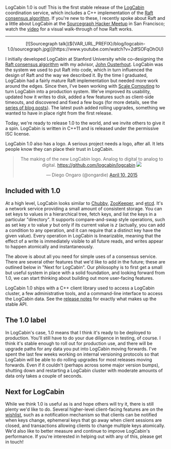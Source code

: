 LogCabin 1.0 is out! This is the first stable release of the
[LogCabin](https://github.com/logcabin/logcabin) coordination service, which
includes a C++ implementation of the
[Raft consensus algorithm](https://raft.github.io). If you're new
to these, I recently spoke about Raft and a little about LogCabin at the
[Sourcegraph Hacker
Meetup](https://www.meetup.com/Sourcegraph-Tech-Talks/events/221199291/) in
San Francisco; watch the [video](https://www.youtube.com/watch?v=2dfSOFqOhOU) for a visual
walk-through of how Raft works.

---

<center>
[![Sourcegraph talk](${VAR_URL_PREFIX}/blog/logcabin-1.0/sourcegraph.jpg)](https://www.youtube.com/watch?v=2dfSOFqOhOU)
</center>

I initially developed LogCabin at Stanford University while co-designing the
[Raft consensus algorithm](https://raft.github.io) with my advisor,
[John Ousterhout](https://web.stanford.edu/~ouster/). LogCabin was the system
we used to put Raft into code, which in turn influenced the design of Raft and
the way we described it. By the time I graduated, LogCabin had a fairly mature
Raft implementation but needed more work around the edges. Since then, I've
been working with [Scale Computing](https://www.scalecomputing.com/) to turn
LogCabin into a production system. We've improved its usability, updated how it
writes to disk, added a few features such as client-side timeouts, and
discovered and fixed a few bugs (for more details, see the [series of blog
posts](${URL_PREFIX}/blog/+logcabin/)). The latest push added rolling
upgrades, something we wanted to have in place right from the first release.

Today, we're ready to release 1.0 to the world, and we invite others to give it
a spin. LogCabin is written in C++11 and is released under the permissive ISC
license.

LogCabin 1.0 also has a logo. A serious project needs a logo, after all. It
lets people know they can place their trust in LogCabin.

<center>
<blockquote>
<p>
The making of the new LogCabin logo. Analog to digital to analog to digital.
<a href="https://github.com/logcabin/logcabin">https://github.com/logcabin/logcabin</a>
<img src="${VAR_URL_PREFIX}/blog/logcabin-1.0/logo.gif" style="max-width: calc(100% - 20px)" />
</p>
&mdash; Diego Ongaro (@ongardie)
<a href="https://twitter.com/ongardie/status/586396192835153921">April 10, 2015</a>
</blockquote>
</center>

Included with 1.0
-----------------

At a high level, LogCabin looks similar to
[Chubby](https://research.google/pubs/pub27897/),
[ZooKeeper](https://zookeeper.apache.org/), and
[etcd](https://github.com/etcd-io/etcd). It's a network service providing a
small amount of consistent storage. You can set keys to values in a
hierarchical tree, fetch keys, and list the keys in a particular "directory".
It supports compare-and-swap style operations, such as set key *x* to value *y*
but only if its current value is *z* (actually, you can add a condition to any
operation, and it can require that a distinct key have the given value). Every
operation in LogCabin is linearizable, meaning that the effect of a write is
immediately visible to all future reads, and writes appear to happen atomically
and instantaneously.

The above is about all you need for simple uses of a consensus service. There
are several other features that we'd like to add in the future; these are
outlined below in "Next for LogCabin". Our philosophy is to first get a
small but useful system in place with a solid foundation, and looking forward
from 1.0, we can start thinking about building out more user-facing features.

LogCabin 1.0 ships with a C++ client library used to access a LogCabin cluster,
a few administrative tools, and a command-line interface to access the LogCabin
data. See the [release
notes](https://github.com/logcabin/logcabin/blob/master/RELEASES.md) for
exactly what makes up the stable API.


The 1.0 label
-------------

In LogCabin's case, 1.0 means that I think it's ready to be deployed to
production. You'll still have to do your due diligence in testing, of course. I
think it's stable enough to roll out for production use, and there will be
upgrade paths for any data you put into LogCabin moving forwards. I've spent
the last few weeks working on internal versioning protocols so that LogCabin
will be able to do rolling upgrades for most releases moving forwards. Even
if it couldn't (perhaps across some major version bumps), shutting down and
restarting a LogCabin cluster with moderate amounts of data only takes a couple
of seconds.


Next for LogCabin
-----------------

While we think 1.0 is useful as is and hope others will try it, there is still
plenty we'd like to do. Several higher-level client-facing features are on the
[wishlist](https://github.com/logcabin/logcabin/labels/wishlist), such as a
notification mechanism so that clients can be notified when keys change,
ephemeral keys that go away when client sessions are closed, and transactions
allowing clients to change multiple keys atomically. We'd also like to better
measure and continue to improve LogCabin's performance. If you're interested in
helping out with any of this, please get in touch!
